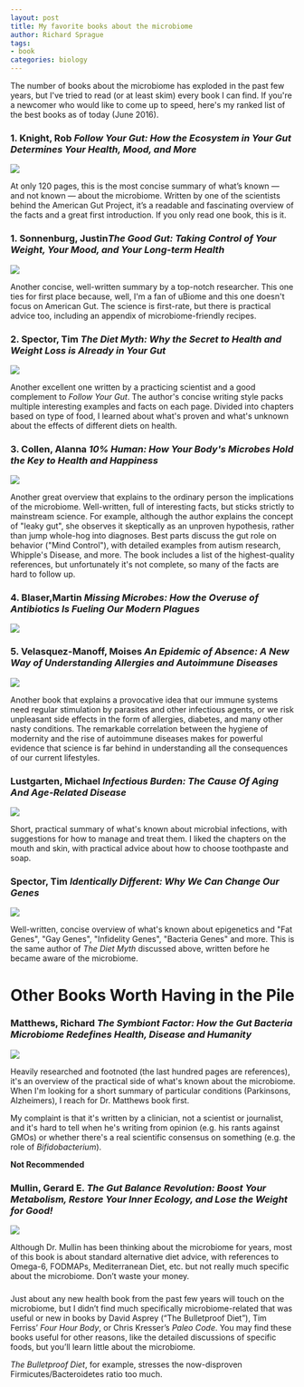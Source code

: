 ```yaml
---
layout: post
title: My favorite books about the microbiome
author: Richard Sprague
tags:
- book
categories: biology
---
```



The number of books about the microbiome has exploded in the past few years, but I've tried to read (or at least skim) every book I can find. If you're a newcomer who would like to come up to speed, here's my ranked list of the best books as of today (June 2016).

### 1\. Knight, Rob *Follow Your Gut: How the Ecosystem in Your Gut Determines Your Health, Mood, and More*

![](https://ws-na.amazon-adsystem.com/widgets/q?_encoding=UTF8&ASIN=1476784744&Format=_SL160_&ID=AsinImage&MarketPlace=US&ServiceVersion=20070822&WS=1&tag=richasprag-20)

At only 120 pages, this is the most concise summary of what’s known — and not known — about the microbiome. Written by one of the scientists behind the American Gut Project, it’s a readable and fascinating overview of the facts and a great first introduction. If you only read one book, this is it.

### 1\. Sonnenburg, Justin*The Good Gut: Taking Control of Your Weight, Your Mood, and Your Long-term Health*

![](https://ws-na.amazon-adsystem.com/widgets/q?_encoding=UTF8&ASIN=0143108085&Format=_SL160_&ID=AsinImage&MarketPlace=US&ServiceVersion=20070822&WS=1&tag=richasprag-20)

Another concise, well-written summary by a top-notch researcher. This one ties for first place because, well, I'm a fan of uBiome and this one doesn't focus on American Gut. The science is first-rate, but there is practical advice too, including an appendix of microbiome-friendly recipes.

### 2\. Spector, Tim *The Diet Myth: Why the Secret to Health and Weight Loss is Already in Your Gut*

![](https://ws-na.amazon-adsystem.com/widgets/q?_encoding=UTF8&ASIN=029760919X&Format=_SL160_&ID=AsinImage&MarketPlace=US&ServiceVersion=20070822&WS=1&tag=richasprag-20)

Another excellent one written by a practicing scientist and a good complement to *Follow Your Gut*. The author's concise writing style packs multiple interesting examples and facts on each page. Divided into chapters based on type of food, I learned about what's proven and what's unknown about the effects of different diets on health.

### 3\. Collen, Alanna *10% Human: How Your Body's Microbes Hold the Key to Health and Happiness*

![](https://ws-na.amazon-adsystem.com/widgets/q?_encoding=UTF8&ASIN=0062345990&Format=_SL160_&ID=AsinImage&MarketPlace=US&ServiceVersion=20070822&WS=1&tag=richasprag-20)

Another great overview that explains to the ordinary person the implications of the microbiome. Well-written, full of interesting facts, but sticks strictly to mainstream science. For example, although the author explains the concept of "leaky gut", she observes it skeptically as an unproven hypothesis, rather than jump whole-hog into diagnoses. Best parts discuss the gut role on behavior ("Mind Control"), with detailed examples from autism research, Whipple's Disease, and more. The book includes a list of the highest-quality references, but unfortunately it's not complete, so many of the facts are hard to follow up.

### 4\. Blaser,Martin *Missing Microbes: How the Overuse of Antibiotics Is Fueling Our Modern Plagues*

![](https://ws-na.amazon-adsystem.com/widgets/q?_encoding=UTF8&ASIN=1250069270&Format=_SL160_&ID=AsinImage&MarketPlace=US&ServiceVersion=20070822&WS=1&tag=richasprag-20)

### 5\. Velasquez-Manoff, Moises *An Epidemic of Absence: A New Way of Understanding Allergies and Autoimmune Diseases*

![](https://ws-na.amazon-adsystem.com/widgets/q?_encoding=UTF8&ASIN=1439199396&Format=_SL160_&ID=AsinImage&MarketPlace=US&ServiceVersion=20070822&WS=1&tag=richasprag-20)

Another book that explains a provocative idea that our immune systems need regular stimulation by parasites and other infectious agents, or we risk unpleasant side effects in the form of allergies, diabetes, and many other nasty conditions. The remarkable correlation between the hygiene of modernity and the rise of autoimmune diseases makes for powerful evidence that science is far behind in understanding all the consequences of our current lifestyles.


### Lustgarten, Michael *Infectious Burden: The Cause Of Aging And Age-Related Disease*
![](https://ws-na.amazon-adsystem.com/widgets/q?_encoding=UTF8&ASIN=B01G48A88A&Format=_SL160_&ID=AsinImage&MarketPlace=US&ServiceVersion=20070822&WS=1&tag=richasprag-20)

Short, practical summary of what's known about microbial infections, with suggestions for how to manage and treat them. I liked the chapters on the mouth and skin, with practical advice about how to choose toothpaste and soap.

### Spector, Tim *Identically Different: Why We Can Change Our Genes*

![](https:///ws-na.amazon-adsystem.com/widgets/q?_encoding=UTF8&ASIN=B00X76SVYQ&Format=_SL160_&ID=AsinImage&MarketPlace=US&ServiceVersion=20070822&WS=1&tag=richasprag-20)

Well-written, concise overview of what's known about epigenetics and "Fat Genes", "Gay Genes", "Infidelity Genes", "Bacteria Genes" and more. This is the same author of *The Diet Myth* discussed above, written before he became aware of the microbiome. 

# Other Books Worth Having in the Pile

### Matthews, Richard *The Symbiont Factor: How the Gut Bacteria Microbiome Redefines Health, Disease and Humanity*

![](https://ws-na.amazon-adsystem.com/widgets/q?_encoding=UTF8&ASIN=1500553948&Format=_SL160_&ID=AsinImage&MarketPlace=US&ServiceVersion=20070822&WS=1&tag=richasprag-20)

Heavily researched and footnoted (the last hundred pages are references), it's an overview of the practical side of what's known about the microbiome. When I'm looking for a short summary of particular conditions (Parkinsons, Alzheimers), I reach for Dr. Matthews book first.

My complaint is that it's written by a clinician, not a scientist or journalist, and it's hard to tell when he's writing from opinion (e.g. his rants against GMOs) or whether there's a real scientific consensus on something (e.g. the role of *Bifidobacterium*).

**Not Recommended**

### Mullin, Gerard E. *The Gut Balance Revolution: Boost Your Metabolism, Restore Your Inner Ecology, and Lose the Weight for Good!*

![](https://ws-na.amazon-adsystem.com/widgets/q?_encoding=UTF8&ASIN=1623364019&Format=_SL160_&ID=AsinImage&MarketPlace=US&ServiceVersion=20070822&WS=1&tag=richasprag-20_)

Although Dr. Mullin has been thinking about the microbiome for years, most of this book is about standard alternative diet advice, with references to Omega-6, FODMAPs, Mediterranean Diet, etc. but not really much specific about the microbiome. Don’t waste your money.

### 

Just about any new health book from the past few years will touch on the microbiome, but I didn’t find much specifically microbiome-related that was useful or new in books by David Asprey (“The Bulletproof Diet”), Tim Ferriss’ *Four Hour Body*, or Chris Kresser’s *Paleo Code*. You may find these books useful for other reasons, like the detailed discussions of specific foods, but you’ll learn little about the microbiome.

*The Bulletproof Diet*, for example, stresses the now-disproven Firmicutes/Bacteroidetes ratio too much.